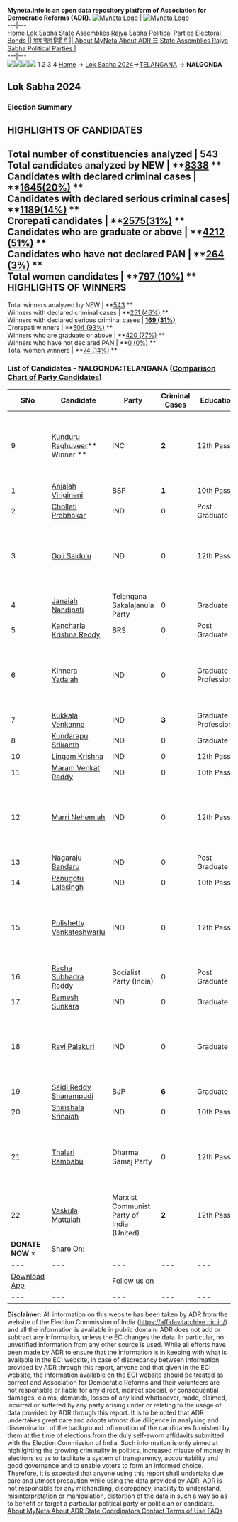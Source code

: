**Myneta.info is an open data repository platform of Association for Democratic Reforms (ADR).**
[![Myneta Logo](https://www.myneta.info/lib/img/myneta-logo.png)](https://www.myneta.info/) | [![Myneta Logo](https://www.myneta.info/lib/img/adr-logo.png)](https://adrindia.org)  
---|---  
[Home](https://www.myneta.info/) [Lok Sabha](https://www.myneta.info/#ls "Lok Sabha") [ State Assemblies ](https://www.myneta.info/#sa "State Assemblies") [Rajya Sabha](https://www.myneta.info/#rs "Rajya Sabha") [Political Parties ](https://www.myneta.info/party "Political Parties") [ Electoral Bonds ](https://www.myneta.info/electoral_bonds "Electoral Bonds") [ || माय नेता हिंदी में || ](https://translate.google.co.in/translate?prev=hp&hl=en&js=y&u=www.myneta.info&sl=en&tl=hi&history_state0=) [ About MyNeta ](https://adrindia.org/content/about-myneta) [ About ADR ](https://adrindia.org/about-adr/who-we-are) [☰](javascript:void\(0\))
[ State Assemblies ](https://www.myneta.info/#sa "State Assemblies") [ Rajya Sabha ](https://www.myneta.info/#rs "Rajya Sabha") [ Political Parties ](https://www.myneta.info/party "Political Parties")
|   
---|---  
![](https://www.myneta.info/lib/img/banner/banner-1.png)![](https://www.myneta.info/lib/img/banner/banner-2.png)![](https://www.myneta.info/lib/img/banner/banner-3.png)![](https://www.myneta.info/lib/img/banner/banner-4.png)
1  2  3  4 
[Home](https://www.myneta.info/) → [Lok Sabha 2024](https://www.myneta.info/LokSabha2024/)→[TELANGANA](https://www.myneta.info/LokSabha2024/index.php?action=show_constituencies&state_id=32) → **NALGONDA**
### 
## Lok Sabha 2024
###  Election Summary 
HIGHLIGHTS OF CANDIDATES  
---  
Total number of constituencies analyzed |  543   
Total candidates analyzed by NEW | **[8338](https://www.myneta.info/LokSabha2024/index.php?action=summary&subAction=candidates_analyzed&sort=candidate#summary) **  
Candidates with declared criminal cases | **[1645(20%)](https://www.myneta.info/LokSabha2024/index.php?action=summary&subAction=crime&sort=candidate#summary) **  
Candidates with declared serious criminal cases| **[1189(14%)](https://www.myneta.info/LokSabha2024/index.php?action=summary&subAction=serious_crime&sort=candidate#summary) **  
Crorepati candidates | **[2575(31%)](https://www.myneta.info/LokSabha2024/index.php?action=summary&subAction=crorepati&sort=candidate#summary) **  
Candidates who are graduate or above | **[4212 (51%)](https://www.myneta.info/LokSabha2024/index.php?action=summary&subAction=education&sort=candidate#summary) **  
Candidates who have not declared PAN | **[264 (3%)](https://www.myneta.info/LokSabha2024/index.php?action=summary&subAction=without_pan&sort=candidate#summary) **  
Total women candidates | **[797 (10%)](https://www.myneta.info/LokSabha2024/index.php?action=summary&subAction=women_candidate&sort=candidate#summary) **  
HIGHLIGHTS OF WINNERS  
---  
Total winners analyzed by NEW | **[543](https://www.myneta.info/LokSabha2024/index.php?action=summary&subAction=winner_analyzed&sort=candidate#summary) **  
Winners with declared criminal cases | **[251 (46%)](https://www.myneta.info/LokSabha2024/index.php?action=summary&subAction=winner_crime&sort=candidate#summary) **  
Winners with declared serious criminal cases | **[169 (31%)](https://www.myneta.info/LokSabha2024/index.php?action=summary&subAction=winner_serious_crime&sort=candidate#summary)**  
Crorepati winners | **[504 (93%)](https://www.myneta.info/LokSabha2024/index.php?action=summary&subAction=winner_crorepati&sort=candidate#summary) **  
Winners who are graduate or above | **[420 (77%)](https://www.myneta.info/LokSabha2024/index.php?action=summary&subAction=winner_education&sort=candidate#summary) **  
Winners who have not declared PAN | **[0 (0%)](https://www.myneta.info/LokSabha2024/index.php?action=summary&subAction=winner_without_pan&sort=candidate#summary) **  
Total women winners | **[74 (14%)](https://www.myneta.info/LokSabha2024/index.php?action=summary&subAction=winner_women&sort=candidate#summary) **  
### List of Candidates - NALGONDA:TELANGANA ([Comparison Chart of Party Candidates](https://www.myneta.info/LokSabha2024/comparisonchart.php?constituency_id=435))
SNo | Candidate| Party| Criminal Cases| Education| Age| Total Assets| Liabilities  
---|---|---|---|---|---|---|---  
9  | [Kunduru Raghuveer](https://www.myneta.info/LokSabha2024/candidate.php?candidate_id=5294)** Winner ** | INC | **2** | 12th Pass| 44 | ![](https://myneta.info/image_v2.php?myneta_folder=LokSabha2024&candidate_id=5294&col=ta) | ![](https://myneta.info/image_v2.php?myneta_folder=LokSabha2024&candidate_id=5294&col=lia)  
1  | [Anjaiah Virigineni](https://www.myneta.info/LokSabha2024/candidate.php?candidate_id=5767) | BSP | **1** | 10th Pass| 65 | Rs 33,77,11,383 ~ 33 Crore+ | Rs 11,01,00,000 ~ 11 Crore+  
2  | [Cholleti Prabhakar](https://www.myneta.info/LokSabha2024/candidate.php?candidate_id=5780) | IND | 0 | Post Graduate| 68 | Rs 1,91,17,000 ~ 1 Crore+ | Rs 0 ~   
3  | [Goli Saidulu](https://www.myneta.info/LokSabha2024/candidate.php?candidate_id=5761) | IND | 0 | 12th Pass| 41 | ![](https://myneta.info/image_v2.php?myneta_folder=LokSabha2024&candidate_id=5761&col=ta) | ![](https://myneta.info/image_v2.php?myneta_folder=LokSabha2024&candidate_id=5761&col=lia)  
4  | [Janaiah Nandipati](https://www.myneta.info/LokSabha2024/candidate.php?candidate_id=5755) | Telangana Sakalajanula Party | 0 | Graduate| 48 | Rs 23,82,638 ~ 23 Lacs+ | Rs 45,000 ~ 45 Thou+  
5  | [Kancharla Krishna Reddy](https://www.myneta.info/LokSabha2024/candidate.php?candidate_id=5244) | BRS | 0 | Post Graduate| 53 | Rs 85,28,29,033 ~ 85 Crore+ | Rs 0 ~   
6  | [Kinnera Yadaiah](https://www.myneta.info/LokSabha2024/candidate.php?candidate_id=5756) | IND | 0 | Graduate Professional| 38 | ![](https://myneta.info/image_v2.php?myneta_folder=LokSabha2024&candidate_id=5756&col=ta) | ![](https://myneta.info/image_v2.php?myneta_folder=LokSabha2024&candidate_id=5756&col=lia)  
7  | [Kukkala Venkanna](https://www.myneta.info/LokSabha2024/candidate.php?candidate_id=5777) | IND | **3** | Graduate Professional| 30 | Rs 22,21,372 ~ 22 Lacs+ | Rs 1,80,000 ~ 1 Lacs+  
8  | [Kundarapu Srikanth](https://www.myneta.info/LokSabha2024/candidate.php?candidate_id=5762) | IND | 0 | Graduate| 37 | Rs 2,02,04,630 ~ 2 Crore+ | Rs 23,00,000 ~ 23 Lacs+  
10  | [Lingam Krishna](https://www.myneta.info/LokSabha2024/candidate.php?candidate_id=5757) | IND | 0 | 12th Pass| 33 | Rs 10,21,000 ~ 10 Lacs+ | Rs 0 ~   
11  | [Maram Venkat Reddy](https://www.myneta.info/LokSabha2024/candidate.php?candidate_id=5775) | IND | 0 | 10th Pass| 53 | Rs 30,500 ~ 30 Thou+ | Rs 1,00,000 ~ 1 Lacs+  
12  | [Marri Nehemiah](https://www.myneta.info/LokSabha2024/candidate.php?candidate_id=5760) | IND | 0 | 12th Pass| 69 | ![](https://myneta.info/image_v2.php?myneta_folder=LokSabha2024&candidate_id=5760&col=ta) | ![](https://myneta.info/image_v2.php?myneta_folder=LokSabha2024&candidate_id=5760&col=lia)  
13  | [Nagaraju Bandaru](https://www.myneta.info/LokSabha2024/candidate.php?candidate_id=5778) | IND | 0 | Post Graduate| 30 | Rs 1,95,000 ~ 1 Lacs+ | Rs 0 ~   
14  | [Panugotu Lalasingh](https://www.myneta.info/LokSabha2024/candidate.php?candidate_id=5766) | IND | 0 | 10th Pass| 33 | Rs 30,000 ~ 30 Thou+ | Rs 0 ~   
15  | [Polishetty Venkateshwarlu](https://www.myneta.info/LokSabha2024/candidate.php?candidate_id=5774) | IND | 0 | 12th Pass| 58 | ![](https://myneta.info/image_v2.php?myneta_folder=LokSabha2024&candidate_id=5774&col=ta) | ![](https://myneta.info/image_v2.php?myneta_folder=LokSabha2024&candidate_id=5774&col=lia)  
16  | [Racha Subhadra Reddy](https://www.myneta.info/LokSabha2024/candidate.php?candidate_id=5765) | Socialist Party (India) | 0 | Post Graduate| 74 | Rs 37,62,000 ~ 37 Lacs+ | Rs 2,00,000 ~ 2 Lacs+  
17  | [Ramesh Sunkara](https://www.myneta.info/LokSabha2024/candidate.php?candidate_id=5758) | IND | 0 | Graduate| 69 | Rs 80,89,425 ~ 80 Lacs+ | Rs 95,000 ~ 95 Thou+  
18  | [Ravi Palakuri](https://www.myneta.info/LokSabha2024/candidate.php?candidate_id=5773) | IND | 0 | Graduate| 43 | ![](https://myneta.info/image_v2.php?myneta_folder=LokSabha2024&candidate_id=5773&col=ta) | ![](https://myneta.info/image_v2.php?myneta_folder=LokSabha2024&candidate_id=5773&col=lia)  
19  | [Saidi Reddy Shanampudi](https://www.myneta.info/LokSabha2024/candidate.php?candidate_id=5245) | BJP | **6** | Graduate| 49 | Rs 31,35,09,177 ~ 31 Crore+ | Rs 6,10,09,131 ~ 6 Crore+  
20  | [Shirishala Srinaiah](https://www.myneta.info/LokSabha2024/candidate.php?candidate_id=5763) | IND | 0 | 10th Pass| 44 | Rs 7,36,000 ~ 7 Lacs+ | Rs 1,32,000 ~ 1 Lacs+  
21  | [Thalari Rambabu](https://www.myneta.info/LokSabha2024/candidate.php?candidate_id=5771) | Dharma Samaj Party | 0 | 12th Pass| 33 | ![](https://myneta.info/image_v2.php?myneta_folder=LokSabha2024&candidate_id=5771&col=ta) | ![](https://myneta.info/image_v2.php?myneta_folder=LokSabha2024&candidate_id=5771&col=lia)  
22  | [Vaskula Mattaiah](https://www.myneta.info/LokSabha2024/candidate.php?candidate_id=5768) | Marxist Communist Party of India (United) | **2** | 12th Pass| 51 | Rs 19,13,167 ~ 19 Lacs+ | Rs 2,60,000 ~ 2 Lacs+  
|  **DONATE NOW** × |  Share On:  | [](https://api.whatsapp.com/send?text=https%3A%2F%2Fmyneta.info%2Fpunjab2022%2Findex.php%3Faction%3Dshow_constituencies%26state_id%3D19) | [](https://www.facebook.com/sharer/sharer.php?u=https%3A%2F%2Fmyneta.info%2Fpunjab2022%2Findex.php%3Faction%3Dshow_constituencies%26state_id%3D19) | [](https://twitter.com/share?url=https%3A%2F%2Fmyneta.info%2Fpunjab2022%2Findex.php%3Faction%3Dshow_constituencies%26state_id%3D19)  
---|---|---|---|---  
| [ Download App ](https://play.google.com/store/apps/details?id=com.webrosoft.myneta1&pcampaignid=pcampaignidMKT-Other-global-all-co-prtnr-py-PartBadge-Mar2515-1) | [](https://play.google.com/store/apps/details?id=com.webrosoft.myneta1&pcampaignid=pcampaignidMKT-Other-global-all-co-prtnr-py-PartBadge-Mar2515-1) |  Follow us on  | [](https://www.facebook.com/adrindia.org/) | [](https://twitter.com/adrspeaks) | [](https://groups.google.com/g/national-election-watch?hl=en&pli=1) | [](https://www.instagram.com/adrspeaks/) | [](https://www.youtube.com/user/adrspeaks) | [](https://sharechat.com/profile/adrspeaks)  
---|---|---|---|---|---|---|---|---  
**Disclaimer:** All information on this website has been taken by ADR from the website of the Election Commission of India (https://affidavitarchive.nic.in/) and all the information is available in public domain. ADR does not add or subtract any information, unless the EC changes the data. In particular, no unverified information from any other source is used. While all efforts have been made by ADR to ensure that the information is in keeping with what is available in the ECI website, in case of discrepancy between information provided by ADR through this report, anyone and that given in the ECI website, the information available on the ECI website should be treated as correct and Association for Democratic Reforms and their volunteers are not responsible or liable for any direct, indirect special, or consequential damages, claims, demands, losses of any kind whatsoever, made, claimed, incurred or suffered by any party arising under or relating to the usage of data provided by ADR through this report. It is to be noted that ADR undertakes great care and adopts utmost due diligence in analysing and dissemination of the background information of the candidates furnished by them at the time of elections from the duly self-sworn affidavits submitted with the Election Commission of India. Such information is only aimed at highlighting the growing criminality in politics, increased misuse of money in elections so as to facilitate a system of transparency, accountability and good governance and to enable voters to form an informed choice. Therefore, it is expected that anyone using this report shall undertake due care and utmost precaution while using the data provided by ADR. ADR is not responsible for any mishandling, discrepancy, inability to understand, misinterpretation or manipulation, distortion of the data in such a way so as to benefit or target a particular political party or politician or candidate. 
[ About MyNeta ](https://adrindia.org/content/about-myneta) [ About ADR ](https://adrindia.org/about-adr/who-we-are) [ State Coordinators ](https://adrindia.org/about-adr/state-coordinators) [ Contact ](https://adrindia.org/contact-us) [ Terms of Use ](https://adrindia.org/content/adr-terms-use) [ FAQs ](https://adrindia.org/content/faqs)
